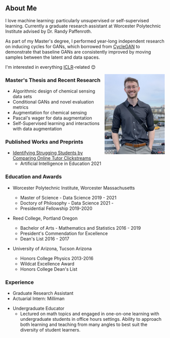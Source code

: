 ## About Me

I love machine learning: particularly unsupervised or self-supervised learning. Currently a graduate research assistant at Worcester Polytechnic Institute advised by Dr. Randy Paffenroth.

As part of my Master's degree, I performed year-long independent research on inducing cycles for GANs, which borrowed from [CycleGAN](https://junyanz.github.io/CycleGAN/) to demonstrate that baseline GANs are consistently improved by moving samples between the latent and data spaces.

I'm interested in everything [ICLR](https://openreview.net/group?id=ICLR.cc/2021/Conference)-related :blush:

<img style="float: right;" src="images/thumbnail_Image.jpg" width="190">


### Master's Thesis and Recent Research
- Algorithmic design of chemical sensing data sets
- Conditional GANs and novel evaluation metrics
- Augmentation for chemical sensing
- Pascal's wager for data augmentation
- Self-Supervised learning and interactions with data augmentation

### Published Works and Preprints
* [Identifying Strugging Students by Comparing Online Tutor Clickstreams](https://link.springer.com/chapter/10.1007%2F978-3-030-78270-2_52)
    - Artificial Intelligence in Education 2021

### Education and Awards
* Worcester Polytechnic Institute, Worcester Massachusetts
    - Master of Science - Data Science 2019 - 2021
    - Doctory of Philosophy - Data Science 2021 - 
    - Presidential Fellowship 2019-2020

* Reed College, Portland Oregon
    - Bachelor of Arts - Mathematics and Statistics 2016 - 2019
    - President's Commendation for Excellence
    - Dean's List 2016 - 2017

* University of Arizona, Tucson Arizona
    - Honors College Physics 2013-2016
    - Wildcat Excellence Award
    - Honors College Dean's List

### Experience
- Graduate Research Assistant
- Actuarial Intern: Milliman
* Undergraduate Educator
    - Lectured on math topics and engaged in one-on-one learning with undergraduate students in office hours settings. Ability to approach both learning and teaching from many angles to best suit the diversity of student learners.

